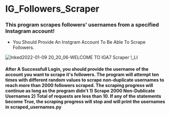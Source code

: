 # IG_Followers_Scraper
<h3>This program scrapes followers' usernames from a specified Instagram account!</h3>


* You Should Provide An Instgram Account To Be Able To Scrape Followers.

![Inked2022-01-09 20_20_06-WELCOME TO IGA7 Scraper !_LI](https://user-images.githubusercontent.com/58238467/148697545-ccf1f264-fe39-4c81-8d82-7ed619aec563.jpg)

<h4> <p>After A Successfull Login, you should provide the username of the account you want to scrape it's followers.
  The program will attempt ten times with different random values to scrape non-duplicate usernames to reach more than 2000 followers scraped. The scraping progress will continue as long as the program didn't 1) Scrape 2000 Non-Dublicate Usernames 2) Total of requests are less than 10. If any of the statements become True, the scraping progress will stop and will print the usernames in scraped_usernames.py 
  </p></h4>
